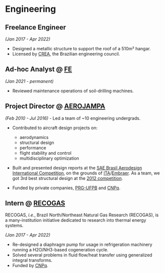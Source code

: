 # Engineering

## **Freelance Engineer**

_(Jan 2017 - Apr 2022)_

  - Designed a metallic structure to support the roof of a 510m² hangar.
  - Licensed by [CREA](https://creapb-org-br.translate.goog/?_x_tr_sl=pt&_x_tr_tl=en&_x_tr_hl=en&_x_tr_pto=wapp), the Brazilian engineering council.

## **Ad-hoc Analyst** @ [FE](https://fundacoesespeciais-net-br.translate.goog/?_x_tr_sl=pt&_x_tr_tl=en&_x_tr_hl=en&_x_tr_pto=wapp)

_(Jan 2021 - permanent)_

  - Reviewed maintenance operations of soil-drilling machines. 

## **Project Director** @ [AEROJAMPA](https://www.instagram.com/aerojampaufpb/)

_(Feb 2010 - Jul 2016)_
    - Led a team of ~10 engineering undergrads.

  - Contributed to aircraft design projects on:
      - aerodynamics
      - structural design
      - performance
      - flight stability and control
      - multidisciplinary optimization

  - Built and presented design reports at the
  [SAE Brasil Aerodesign International Competition](https://saebrasil.org.br/programas-estudantis/aero-design-sae-brasil/),
  on the grounds of [ITA](https://www-ita-br.translate.goog/info?_x_tr_sch=http&_x_tr_sl=pt&_x_tr_tl=en&_x_tr_hl=en&_x_tr_pto=wapp)/[Embraer](https://embraer.com/global/en).
  As a team, we got 3rd best structural design at the [2012 competition](http://saebrasil.org.br/wp-content/uploads/2020/03/AD2012_Pontuacao_Final_-_Classe_Regular.pdf).

  - Funded by private companies, [PRG-UFPB](https://www-prg-ufpb-br.translate.goog/prg/contents/menu/sobre-a-prg?_x_tr_sl=pt&_x_tr_tl=en&_x_tr_hl=en&_x_tr_pto=wapp)
  and [CNPq](https://en.wikipedia.org/wiki/National_Council_for_Scientific_and_Technological_Development).

## **Intern** @ [RECOGAS](https://pt-foursquare-com.translate.goog/v/les-recogas/4e9c00572c5b4d6405f3f428?_x_tr_sl=pt&_x_tr_tl=en&_x_tr_hl=en&_x_tr_pto=wapp)

RECOGAS, _i.e._,
Brazil North/Northeast Natural Gas Research (RECOGAS),
is a many-institution initiative dedicated to research
into thermal energy systems.

_(Jan 2017 - Apr 2022)_

  - Re-designed a diaphragm pump for usage in refrigeration machinery running a 
  H2O/NH3-based cogeneration cycle.
  - Solved several problems in fluid flow/heat transfer using
  generalized integral transforms.
  - Funded by [CNPq](https://en.wikipedia.org/wiki/National_Council_for_Scientific_and_Technological_Development).
